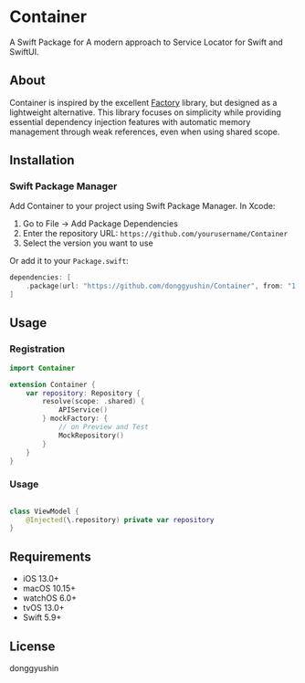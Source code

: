 # Container

A Swift Package for A modern approach to Service Locator for Swift and SwiftUI.

## About

Container is inspired by the excellent [Factory](https://github.com/hmlongco/Factory) library, but designed as a lightweight alternative. This library focuses on simplicity while providing essential dependency injection features with automatic memory management through weak references, even when using shared scope.

## Installation

### Swift Package Manager

Add Container to your project using Swift Package Manager. In Xcode:

1. Go to File → Add Package Dependencies
2. Enter the repository URL: `https://github.com/yourusername/Container`
3. Select the version you want to use

Or add it to your `Package.swift`:

```swift
dependencies: [
    .package(url: "https://github.com/donggyushin/Container", from: "1.0.0")
]
```

## Usage

### Registration
```swift
import Container

extension Container {
    var repository: Repository {
        resolve(scope: .shared) {
            APIService()
        } mockFactory: {
            // on Preview and Test
            MockRepository()
        }
    }
}
```

### Usage
```swift

class ViewModel {
    @Injected(\.repository) private var repository
}

```

## Requirements

- iOS 13.0+
- macOS 10.15+
- watchOS 6.0+
- tvOS 13.0+
- Swift 5.9+

## License

donggyushin